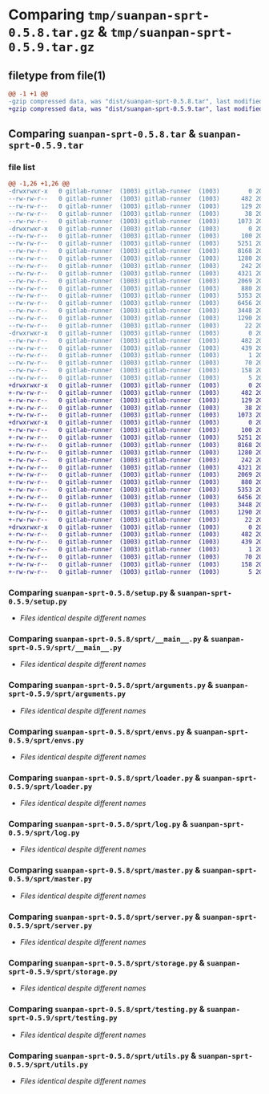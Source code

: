 # Comparing `tmp/suanpan-sprt-0.5.8.tar.gz` & `tmp/suanpan-sprt-0.5.9.tar.gz`

## filetype from file(1)

```diff
@@ -1 +1 @@
-gzip compressed data, was "dist/suanpan-sprt-0.5.8.tar", last modified: Tue Jun 20 09:53:52 2023, max compression
+gzip compressed data, was "dist/suanpan-sprt-0.5.9.tar", last modified: Tue Jun 20 09:56:04 2023, max compression
```

## Comparing `suanpan-sprt-0.5.8.tar` & `suanpan-sprt-0.5.9.tar`

### file list

```diff
@@ -1,26 +1,26 @@
-drwxrwxr-x   0 gitlab-runner  (1003) gitlab-runner  (1003)        0 2023-06-20 09:53:52.000000 suanpan-sprt-0.5.8/
--rw-rw-r--   0 gitlab-runner  (1003) gitlab-runner  (1003)      482 2023-06-20 09:53:52.000000 suanpan-sprt-0.5.8/PKG-INFO
--rw-rw-r--   0 gitlab-runner  (1003) gitlab-runner  (1003)      129 2023-06-02 08:38:14.000000 suanpan-sprt-0.5.8/README.md
--rw-rw-r--   0 gitlab-runner  (1003) gitlab-runner  (1003)       38 2023-06-20 09:53:52.000000 suanpan-sprt-0.5.8/setup.cfg
--rw-rw-r--   0 gitlab-runner  (1003) gitlab-runner  (1003)     1073 2023-05-23 01:43:36.000000 suanpan-sprt-0.5.8/setup.py
-drwxrwxr-x   0 gitlab-runner  (1003) gitlab-runner  (1003)        0 2023-06-20 09:53:52.000000 suanpan-sprt-0.5.8/sprt/
--rw-rw-r--   0 gitlab-runner  (1003) gitlab-runner  (1003)      100 2023-03-13 09:36:01.000000 suanpan-sprt-0.5.8/sprt/__init__.py
--rw-rw-r--   0 gitlab-runner  (1003) gitlab-runner  (1003)     5251 2023-06-20 09:26:42.000000 suanpan-sprt-0.5.8/sprt/__main__.py
--rw-rw-r--   0 gitlab-runner  (1003) gitlab-runner  (1003)     8168 2023-05-23 01:43:36.000000 suanpan-sprt-0.5.8/sprt/arguments.py
--rw-rw-r--   0 gitlab-runner  (1003) gitlab-runner  (1003)     1280 2023-04-04 09:18:04.000000 suanpan-sprt-0.5.8/sprt/envs.py
--rw-rw-r--   0 gitlab-runner  (1003) gitlab-runner  (1003)      242 2023-05-23 01:43:36.000000 suanpan-sprt-0.5.8/sprt/exceptions.py
--rw-rw-r--   0 gitlab-runner  (1003) gitlab-runner  (1003)     4321 2023-05-23 01:43:36.000000 suanpan-sprt-0.5.8/sprt/loader.py
--rw-rw-r--   0 gitlab-runner  (1003) gitlab-runner  (1003)     2069 2023-04-04 09:18:04.000000 suanpan-sprt-0.5.8/sprt/log.py
--rw-rw-r--   0 gitlab-runner  (1003) gitlab-runner  (1003)      880 2023-04-04 09:18:04.000000 suanpan-sprt-0.5.8/sprt/master.py
--rw-rw-r--   0 gitlab-runner  (1003) gitlab-runner  (1003)     5353 2023-06-20 09:26:42.000000 suanpan-sprt-0.5.8/sprt/server.py
--rw-rw-r--   0 gitlab-runner  (1003) gitlab-runner  (1003)     6456 2023-04-04 09:18:04.000000 suanpan-sprt-0.5.8/sprt/storage.py
--rw-rw-r--   0 gitlab-runner  (1003) gitlab-runner  (1003)     3448 2023-04-04 09:18:04.000000 suanpan-sprt-0.5.8/sprt/testing.py
--rw-rw-r--   0 gitlab-runner  (1003) gitlab-runner  (1003)     1290 2023-06-02 08:38:14.000000 suanpan-sprt-0.5.8/sprt/utils.py
--rw-rw-r--   0 gitlab-runner  (1003) gitlab-runner  (1003)       22 2023-06-20 09:53:51.000000 suanpan-sprt-0.5.8/sprt/version.py
-drwxrwxr-x   0 gitlab-runner  (1003) gitlab-runner  (1003)        0 2023-06-20 09:53:52.000000 suanpan-sprt-0.5.8/suanpan_sprt.egg-info/
--rw-rw-r--   0 gitlab-runner  (1003) gitlab-runner  (1003)      482 2023-06-20 09:53:52.000000 suanpan-sprt-0.5.8/suanpan_sprt.egg-info/PKG-INFO
--rw-rw-r--   0 gitlab-runner  (1003) gitlab-runner  (1003)      439 2023-06-20 09:53:52.000000 suanpan-sprt-0.5.8/suanpan_sprt.egg-info/SOURCES.txt
--rw-rw-r--   0 gitlab-runner  (1003) gitlab-runner  (1003)        1 2023-06-20 09:53:52.000000 suanpan-sprt-0.5.8/suanpan_sprt.egg-info/dependency_links.txt
--rw-rw-r--   0 gitlab-runner  (1003) gitlab-runner  (1003)       70 2023-06-20 09:53:52.000000 suanpan-sprt-0.5.8/suanpan_sprt.egg-info/entry_points.txt
--rw-rw-r--   0 gitlab-runner  (1003) gitlab-runner  (1003)      158 2023-06-20 09:53:52.000000 suanpan-sprt-0.5.8/suanpan_sprt.egg-info/requires.txt
--rw-rw-r--   0 gitlab-runner  (1003) gitlab-runner  (1003)        5 2023-06-20 09:53:52.000000 suanpan-sprt-0.5.8/suanpan_sprt.egg-info/top_level.txt
+drwxrwxr-x   0 gitlab-runner  (1003) gitlab-runner  (1003)        0 2023-06-20 09:56:04.000000 suanpan-sprt-0.5.9/
+-rw-rw-r--   0 gitlab-runner  (1003) gitlab-runner  (1003)      482 2023-06-20 09:56:04.000000 suanpan-sprt-0.5.9/PKG-INFO
+-rw-rw-r--   0 gitlab-runner  (1003) gitlab-runner  (1003)      129 2023-06-02 08:38:14.000000 suanpan-sprt-0.5.9/README.md
+-rw-rw-r--   0 gitlab-runner  (1003) gitlab-runner  (1003)       38 2023-06-20 09:56:04.000000 suanpan-sprt-0.5.9/setup.cfg
+-rw-rw-r--   0 gitlab-runner  (1003) gitlab-runner  (1003)     1073 2023-05-23 01:43:36.000000 suanpan-sprt-0.5.9/setup.py
+drwxrwxr-x   0 gitlab-runner  (1003) gitlab-runner  (1003)        0 2023-06-20 09:56:04.000000 suanpan-sprt-0.5.9/sprt/
+-rw-rw-r--   0 gitlab-runner  (1003) gitlab-runner  (1003)      100 2023-03-13 09:36:01.000000 suanpan-sprt-0.5.9/sprt/__init__.py
+-rw-rw-r--   0 gitlab-runner  (1003) gitlab-runner  (1003)     5251 2023-06-20 09:26:42.000000 suanpan-sprt-0.5.9/sprt/__main__.py
+-rw-rw-r--   0 gitlab-runner  (1003) gitlab-runner  (1003)     8168 2023-05-23 01:43:36.000000 suanpan-sprt-0.5.9/sprt/arguments.py
+-rw-rw-r--   0 gitlab-runner  (1003) gitlab-runner  (1003)     1280 2023-04-04 09:18:04.000000 suanpan-sprt-0.5.9/sprt/envs.py
+-rw-rw-r--   0 gitlab-runner  (1003) gitlab-runner  (1003)      242 2023-05-23 01:43:36.000000 suanpan-sprt-0.5.9/sprt/exceptions.py
+-rw-rw-r--   0 gitlab-runner  (1003) gitlab-runner  (1003)     4321 2023-05-23 01:43:36.000000 suanpan-sprt-0.5.9/sprt/loader.py
+-rw-rw-r--   0 gitlab-runner  (1003) gitlab-runner  (1003)     2069 2023-04-04 09:18:04.000000 suanpan-sprt-0.5.9/sprt/log.py
+-rw-rw-r--   0 gitlab-runner  (1003) gitlab-runner  (1003)      880 2023-04-04 09:18:04.000000 suanpan-sprt-0.5.9/sprt/master.py
+-rw-rw-r--   0 gitlab-runner  (1003) gitlab-runner  (1003)     5353 2023-06-20 09:26:42.000000 suanpan-sprt-0.5.9/sprt/server.py
+-rw-rw-r--   0 gitlab-runner  (1003) gitlab-runner  (1003)     6456 2023-04-04 09:18:04.000000 suanpan-sprt-0.5.9/sprt/storage.py
+-rw-rw-r--   0 gitlab-runner  (1003) gitlab-runner  (1003)     3448 2023-04-04 09:18:04.000000 suanpan-sprt-0.5.9/sprt/testing.py
+-rw-rw-r--   0 gitlab-runner  (1003) gitlab-runner  (1003)     1290 2023-06-02 08:38:14.000000 suanpan-sprt-0.5.9/sprt/utils.py
+-rw-rw-r--   0 gitlab-runner  (1003) gitlab-runner  (1003)       22 2023-06-20 09:56:03.000000 suanpan-sprt-0.5.9/sprt/version.py
+drwxrwxr-x   0 gitlab-runner  (1003) gitlab-runner  (1003)        0 2023-06-20 09:56:04.000000 suanpan-sprt-0.5.9/suanpan_sprt.egg-info/
+-rw-rw-r--   0 gitlab-runner  (1003) gitlab-runner  (1003)      482 2023-06-20 09:56:04.000000 suanpan-sprt-0.5.9/suanpan_sprt.egg-info/PKG-INFO
+-rw-rw-r--   0 gitlab-runner  (1003) gitlab-runner  (1003)      439 2023-06-20 09:56:04.000000 suanpan-sprt-0.5.9/suanpan_sprt.egg-info/SOURCES.txt
+-rw-rw-r--   0 gitlab-runner  (1003) gitlab-runner  (1003)        1 2023-06-20 09:56:04.000000 suanpan-sprt-0.5.9/suanpan_sprt.egg-info/dependency_links.txt
+-rw-rw-r--   0 gitlab-runner  (1003) gitlab-runner  (1003)       70 2023-06-20 09:56:04.000000 suanpan-sprt-0.5.9/suanpan_sprt.egg-info/entry_points.txt
+-rw-rw-r--   0 gitlab-runner  (1003) gitlab-runner  (1003)      158 2023-06-20 09:56:04.000000 suanpan-sprt-0.5.9/suanpan_sprt.egg-info/requires.txt
+-rw-rw-r--   0 gitlab-runner  (1003) gitlab-runner  (1003)        5 2023-06-20 09:56:04.000000 suanpan-sprt-0.5.9/suanpan_sprt.egg-info/top_level.txt
```

### Comparing `suanpan-sprt-0.5.8/setup.py` & `suanpan-sprt-0.5.9/setup.py`

 * *Files identical despite different names*

### Comparing `suanpan-sprt-0.5.8/sprt/__main__.py` & `suanpan-sprt-0.5.9/sprt/__main__.py`

 * *Files identical despite different names*

### Comparing `suanpan-sprt-0.5.8/sprt/arguments.py` & `suanpan-sprt-0.5.9/sprt/arguments.py`

 * *Files identical despite different names*

### Comparing `suanpan-sprt-0.5.8/sprt/envs.py` & `suanpan-sprt-0.5.9/sprt/envs.py`

 * *Files identical despite different names*

### Comparing `suanpan-sprt-0.5.8/sprt/loader.py` & `suanpan-sprt-0.5.9/sprt/loader.py`

 * *Files identical despite different names*

### Comparing `suanpan-sprt-0.5.8/sprt/log.py` & `suanpan-sprt-0.5.9/sprt/log.py`

 * *Files identical despite different names*

### Comparing `suanpan-sprt-0.5.8/sprt/master.py` & `suanpan-sprt-0.5.9/sprt/master.py`

 * *Files identical despite different names*

### Comparing `suanpan-sprt-0.5.8/sprt/server.py` & `suanpan-sprt-0.5.9/sprt/server.py`

 * *Files identical despite different names*

### Comparing `suanpan-sprt-0.5.8/sprt/storage.py` & `suanpan-sprt-0.5.9/sprt/storage.py`

 * *Files identical despite different names*

### Comparing `suanpan-sprt-0.5.8/sprt/testing.py` & `suanpan-sprt-0.5.9/sprt/testing.py`

 * *Files identical despite different names*

### Comparing `suanpan-sprt-0.5.8/sprt/utils.py` & `suanpan-sprt-0.5.9/sprt/utils.py`

 * *Files identical despite different names*

